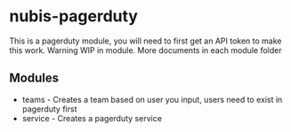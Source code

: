 # nubis-pagerduty
This is a pagerduty module, you will need to first get an API token to make this work. Warning WIP in module.
More documents in each module folder

## Modules
 * teams - Creates a team based on user you input, users need to exist in pagerduty first
 * service - Creates a pagerduty service
